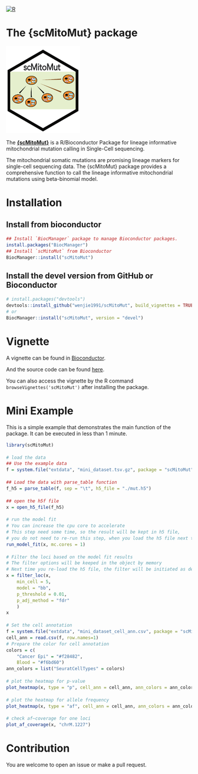 [![R](https://github.com/wenjie1991/scMitoMut/actions/workflows/r.yml/badge.svg)](https://github.com/wenjie1991/scMitoMut/actions/workflows/r.yml)

# The {scMitoMut} package

<img src="./CellBarcode_logo.png" width="200">

The [**{scMitoMut}**](https://github.com/wenjie1991/scMitoMut) is a R/Bioconductor Package for lineage informative mitochondrial mutation calling in Single-Cell sequencing.

The mitochondrial somatic mutations are promising lineage markers for single-cell sequencing data.
The {scMitoMut} package provides a comprehensive function to call the lineage informative mitochondrial mutations using beta-binomial model.

# Installation

## Install from bioconductor

```r
## Install `BiocManager` package to manage Bioconductor packages.
install.packages("BiocManager")
## Install `scMitoMut` from Bioconductor
BiocManager::install("scMitoMut")
```

## Install the devel version from GitHub or Bioconductor

```r
# install.packages("devtools")
devtools::install_github("wenjie1991/scMitoMut", build_vignettes = TRUE)
# or
BiocManager::install("scMitoMut", version = "devel")
```

# Vignette

A vignette can be found in [Bioconductor](https://www.bioconductor.org/packages/devel/bioc/vignettes/scMitoMut/inst/doc/Analysis_colon_cancer_dataset.html).

And the source code can be found [here](https://github.com/wenjie1991/scMitoMut/blob/main/vignettes/Analysis_colon_cancer_dataset.Rmd).

You can also access the vignette by the R command `browseVignettes('scMitoMut')` after installing the package.

# Mini Example

This is a simple example that demonstrates the main function of the package. It can be executed in less than 1 minute.

```r
library(scMitoMut)

# load the data
## Use the example data
f = system.file("extdata", "mini_dataset.tsv.gz", package = "scMitoMut")

## Load the data with parse_table function
f_h5 = parse_table(f, sep = "\t", h5_file = "./mut.h5")

## open the h5f file
x = open_h5_file(f_h5)

# run the model fit
# You can increase the cpu core to accelerate
# This step need some time, so the result will be kept in h5 file,
# you do not need to re-run this step, when you load the h5 file next time.
run_model_fit(x, mc.cores = 1)

# Filter the loci based on the model fit results
# The filter options will be keeped in the object by memory
# Next time you re-load the h5 file, the filter will be initiated as default
x = filter_loc(x, 
    min_cell = 5, 
    model = "bb", 
    p_threshold = 0.01, 
    p_adj_method = "fdr"
    )
x

# Set the cell annotation
f = system.file("extdata", "mini_dataset_cell_ann.csv", package = "scMitoMut")
cell_ann = read.csv(f, row.names=1)
# Prepare the color for cell annotation
colors = c(
    "Cancer Epi" = "#f28482",
    Blood = "#f6bd60")
ann_colors = list("SeuratCellTypes" = colors)

# plot the heatmap for p-value
plot_heatmap(x, type = "p", cell_ann = cell_ann, ann_colors = ann_colors, percent_interp = 0.2)

# plot the heatmap for allele frequency
plot_heatmap(x, type = "af", cell_ann = cell_ann, ann_colors = ann_colors, percent_interp = 0.2)

# check af~coverage for one loci
plot_af_coverage(x, "chrM.1227")
```

# Contribution

You are welcome to open an issue or make a pull request.
